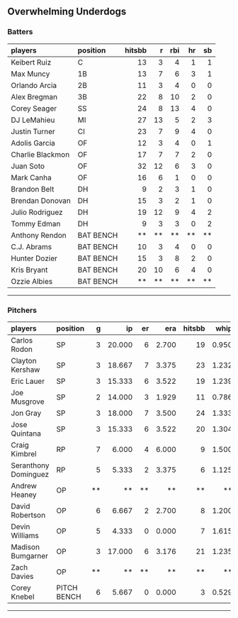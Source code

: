 ## Overwhelming Underdogs

### Batters

 
|players          |position  | hitsbb|  r| rbi| hr| sb| 
|:----------------|:---------|------:|--:|---:|--:|--:| 
|Keibert Ruiz     |C         |     13|  3|   4|  1|  1| 
|Max Muncy        |1B        |     13|  7|   6|  3|  1| 
|Orlando Arcia    |2B        |     11|  3|   4|  0|  0| 
|Alex Bregman     |3B        |     22|  8|  10|  2|  0| 
|Corey Seager     |SS        |     24|  8|  13|  4|  0| 
|DJ LeMahieu      |MI        |     27| 13|   5|  2|  3| 
|Justin Turner    |CI        |     23|  7|   9|  4|  0| 
|Adolis Garcia    |OF        |     12|  3|   4|  0|  1| 
|Charlie Blackmon |OF        |     17|  7|   7|  2|  0| 
|Juan Soto        |OF        |     32| 12|   6|  3|  0| 
|Mark Canha       |OF        |     16|  6|   1|  0|  0| 
|Brandon Belt     |DH        |      9|  2|   3|  1|  0| 
|Brendan Donovan  |DH        |     15|  3|   2|  1|  0| 
|Julio Rodriguez  |DH        |     19| 12|   9|  4|  2| 
|Tommy Edman      |DH        |      9|  3|   3|  0|  2| 
|Anthony Rendon   |BAT BENCH |     **| **|  **| **| **| 
|C.J. Abrams      |BAT BENCH |     10|  3|   4|  0|  0| 
|Hunter Dozier    |BAT BENCH |     15|  3|   8|  2|  0| 
|Kris Bryant      |BAT BENCH |     20| 10|   6|  4|  0| 
|Ozzie Albies     |BAT BENCH |     **| **|  **| **| **| 

* * *

### Pitchers

 
|players              |position    |  g|     ip| er|   era| hitsbb|  whip| so|  w| sv| 
|:--------------------|:-----------|--:|------:|--:|-----:|------:|-----:|--:|--:|--:| 
|Carlos Rodon         |SP          |  3| 20.000|  6| 2.700|     19| 0.950| 23|  2|  0| 
|Clayton Kershaw      |SP          |  3| 18.667|  7| 3.375|     23| 1.232| 22|  1|  0| 
|Eric Lauer           |SP          |  3| 15.333|  6| 3.522|     19| 1.239| 19|  0|  0| 
|Joe Musgrove         |SP          |  2| 14.000|  3| 1.929|     11| 0.786| 16|  0|  0| 
|Jon Gray             |SP          |  3| 18.000|  7| 3.500|     24| 1.333| 23|  2|  0| 
|Jose Quintana        |SP          |  3| 15.333|  6| 3.522|     20| 1.304| 17|  1|  0| 
|Craig Kimbrel        |RP          |  7|  6.000|  4| 6.000|      9| 1.500| 10|  2|  2| 
|Seranthony Dominguez |RP          |  5|  5.333|  2| 3.375|      6| 1.125|  5|  0|  1| 
|Andrew Heaney        |OP          | **|     **| **|    **|     **|    **| **| **| **| 
|David Robertson      |OP          |  6|  6.667|  2| 2.700|      8| 1.200|  8|  1|  3| 
|Devin Williams       |OP          |  5|  4.333|  0| 0.000|      7| 1.615|  9|  0|  0| 
|Madison Bumgarner    |OP          |  3| 17.000|  6| 3.176|     21| 1.235| 13|  2|  0| 
|Zach Davies          |OP          | **|     **| **|    **|     **|    **| **| **| **| 
|Corey Knebel         |PITCH BENCH |  6|  5.667|  0| 0.000|      3| 0.529|  7|  0|  1| 


* * *


